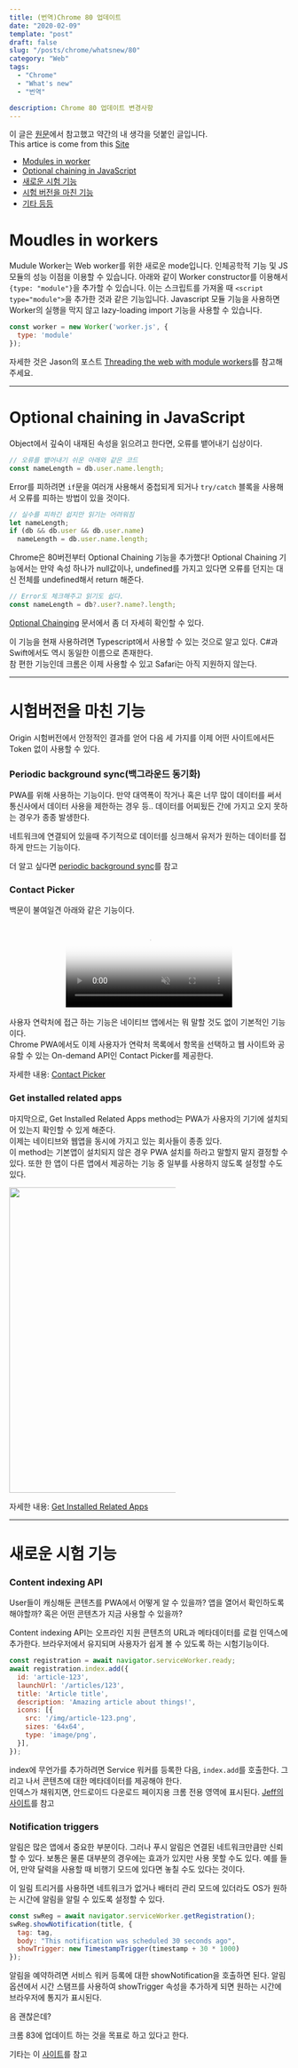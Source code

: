 ```yaml
---
title: (번역)Chrome 80 업데이트
date: "2020-02-09"
template: "post"
draft: false
slug: "/posts/chrome/whatsnew/80"
category: "Web"
tags:
  - "Chrome"
  - "What's new"
  - "번역"

description: Chrome 80 업데이트 변경사항
---
```


<style>
.figure{
    display: block;
    float: none;
    margin: 16px 0;
    max-width: 100%;
    text-align: center;
}
#video-demo{
  max-height:600px;  
  max-width: 300px;
}

</style>
 이 글은 [원문](https://developers.google.com/web/updates/2020/02/nic80)에서 참고했고 약간의 내 생각을 덧붙인 글입니다. <br>
 This artice is come from this [Site](https://developers.google.com/web/updates/2020/02/nic80)
 - [Modules in worker](#Moudles-in-workers)
 - [Optional chaining in JavaScript](#optional-chaining-in-javascript)
 - [새로운 시험 기능](#새로운-시험-기능)
 - [시험 버전을 마친 기능](#시험버전을-마친-기능)
 - [기타 등등](#기타) 

# Moudles in workers

Mudule Worker는 Web worker를 위한 새로운 mode입니다. 인체공학적 기능 및 JS 모듈의 성능 이점을 이용할 수 있습니다. 아래와 같이 Worker constructor를 이용해서 `{type: "module"}`을 추가할 수 있습니다. 이는 스크립트를 가져올 때 
`<script type="module">`을 추가한 것과 같은 기능입니다.
Javascript 모듈 기능을 사용하면 Worker의 실행을 막지 않고 lazy-loading import 기능을 사용할 수 있습니다.
```js
const worker = new Worker('worker.js', {
  type: 'module'
});

```


자세한 것은 Jason의 포스트 [Threading the web with module workers](https://web.dev/module-workers/)를 참고해주세요. <br> 


<hr>

# Optional chaining in JavaScript

Object에서 깊숙이 내재된 속성을 읽으려고 한다면, 오류를 뱉어내기 십상이다.

```js
// 오류를 뱉어내기 쉬운 아래와 같은 코드
const nameLength = db.user.name.length;
```


Error를 피하려면 `if`문을 여러개 사용해서 중첩되게 되거나 `try/catch` 블록을 사용해서 오류를 피하는 방법이 있을 것이다.

```js
// 실수를 피하긴 쉽지만 읽기는 어려워짐
let nameLength;
if (db && db.user && db.user.name)
  nameLength = db.user.name.length;
```

Chrome은 80버전부터 Optional Chaining 기능을 추가했다! Optional Chaining 기능에서는 만약 속성 하나가 null값이나, undefined를 가지고 있다면 오류를 던지는 대신 전체를 undefined해서 return 해준다.

```js
// Error도 체크해주고 읽기도 쉽다.
const nameLength = db?.user?.name?.length;

```

[Optional Chainging](https://v8.dev/features/optional-chaining) 문서에서 좀 더 자세히 확인할 수 있다.

이 기능을 현재 사용하려면 Typescript에서 사용할 수 있는 것으로 알고 있다. C#과 Swift에서도 역시 동일한 이름으로 존재한다.     <br> 참 편한 기능인데 크롬은 이제 사용할 수 있고 Safari는 아직 지원하지 않는다.

<hr>

# 시험버전을 마친 기능

Origin 시험버전에서 안정적인 결과를 얻어 다음 세 가지를 이제 어떤 사이트에서든 Token 없이 사용할 수 있다.

### Periodic background sync(백그라운드 동기화)

PWA를 위해 사용하는 기능이다. 만약 대역폭이 작거나 혹은 너무 많이 데이터를 써서 통신사에서 데이터 사용을 제한하는 경우 등.. 데이터를 어찌됬든 간에 가지고 오지 못하는 경우가 종종 발생한다. <br>

네트워크에 연결되어 있을때 주기적으로 데이터를 싱크해서 유저가 원하는 데이터를 접하게 만드는 기능이다.

더 알고 싶다면 [periodic background sync](https://web.dev/periodic-background-sync/)를 참고

### Contact Picker
백문이 불여일견 아래와 같은 기능이다.
<figure class="figure">
  <a href="https://storage.googleapis.com/webfundamentals-assets/contact-picker/contact-picker.mp4">
    <video id="video-demo" loop="" autoplay="" muted="" poster="contact-picker-demo.jpg" class="w-screenshot">
      <source type="video/webm" src="https://storage.googleapis.com/webfundamentals-assets/contact-picker/contact-picker.webm">
      <source type="video/mp4" src="https://storage.googleapis.com/webfundamentals-assets/contact-picker/contact-picker.mp4">
    </video>
  </a>
</figure>

사용자 연락처에 접근 하는 기능은 네이티브 앱에서는 뭐 말할 것도 없이 기본적인 기능이다. <Br>
Chrome PWA에서도 이제 사용자가 연락처 목록에서 항목을 선택하고 웹 사이트와 공유할 수 있는 On-demand API인 Contact Picker를 제공한다.

자세한 내용: [Contact Picker](https://web.dev/contact-picker/)

### Get installed related apps
<style>
.myImg{
  display:block;
  max-width:300px !important;
}
</style>

마지막으로, Get Installed Related Apps method는 PWA가 사용자의 기기에 설치되어 있는지 확인할 수 있게 해준다.
<br>이제는 네이티브와 웹앱을 동시에 가지고 있는 회사들이 종종 있다.<br> 이 method는 
기본앱이 설치되지 않은 경우 PWA 설치를 하라고 말할지 말지 결정할 수 있다. 또한  한 앱이 다른 앱에서 제공하는 기능 중 일부를 사용하지 않도록 설정할 수도 있다.

<img class="myImg" src="https://web.dev/get-installed-related-apps/getinstalled-cropped.jpg" width="550">


자세한 내용: [Get Installed Related Apps](https://web.dev/get-installed-related-apps/)
<hr>

# 새로운 시험 기능

### Content indexing API

User들이 캐싱해둔 콘텐츠를 PWA에서 어떻게 알 수 있을까? 앱을 열어서 확인하도록 해야할까? 혹은 어떤 콘텐츠가 지금 사용할 수 있을까?<br>

Content indexing API는 오프라인 지원 콘텐츠의 URL과 메타데이터를 로컬 인덱스에 추가한다.  브라우저에서 유지되며 사용자가 쉽게 볼 수 있도록 하는 시험기능이다.

```js
const registration = await navigator.serviceWorker.ready;
await registration.index.add({
  id: 'article-123',
  launchUrl: '/articles/123',
  title: 'Article title',
  description: 'Amazing article about things!',
  icons: [{
    src: '/img/article-123.png',
    sizes: '64x64',
    type: 'image/png',
  }],
});

```

index에 무언가를 추가하려면 Service 워커를 등록한 다음,  `index.add`를 호출한다. 그리고 나서 콘텐츠에 대한 메타데이터를 제공해야 한다. <br>
인덱스가 채워지면, 안드로이드 다운로드 페이지용 크롬 전용 영역에 표시된다.
 [Jeff의 사이트](https://web.dev/content-indexing-api/)를 참고 


### Notification triggers

알림은 많은 앱에서 중요한 부분이다. 그러나 푸시 알림은 연결된 네트워크만큼만 신뢰할 수 있다. 보통은 물론 대부분의 경우에는 효과가 있지만 사용 못할 수도 있다. 예를 들어, 만약 달력을 사용할 때 비행기 모드에 있다면 놓칠 수도 있다는 것이다.

이 일림 트리거를 사용하면 네트워크가 없거나 배터리 관리 모드에 있더라도 OS가 원하는 시간에 알림을 알릴 수 있도록 설정할 수 있다.

```js
const swReg = await navigator.serviceWorker.getRegistration();
swReg.showNotification(title, {
  tag: tag,
  body: "This notification was scheduled 30 seconds ago",
  showTrigger: new TimestampTrigger(timestamp + 30 * 1000)
});

```
알림을 예약하려면 서비스 워커 등록에 대한 showNotification을 호출하면 된다. 알림 옵션에서 시간 스탬프를 사용하여 showTrigger 속성을 추가하게 되면 원하는 시간에 브라우저에 통지가 표시된다.

음 괜찮은데?

크롬 83에 업데이트 하는 것을 목표로 하고 있다고 한다.

기타는 이 [사이트](https://developers.chrome.com/origintrials/#/trials/active)를 참고




